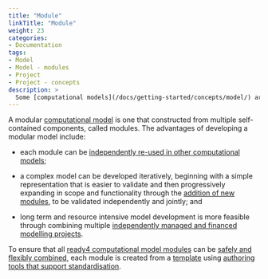 ```yaml
---
title: "Module"
linkTitle: "Module"
weight: 23
categories: 
- Documentation
tags:
- Model
- Model - modules
- Project
- Project - concepts
description: >
  Some [computational models](/docs/getting-started/concepts/model/) are implemented by combining self-contained, reusable components called "modules".
---
```


A modular [computational model](/docs/getting-started/concepts/model/) is one that constructed from multiple self-contained components, called modules. The advantages of developing a modular model include:

- each module can be [independently re-used in other computational models](/docs/model/modules/using-modules/);

- a complex model can be developed iteratively, beginning with a simple representation that is easier to validate and then progressively expanding in scope and functionality through the [addition of new modules](/docs/framework/use/authoring-modules/), to be validated independently and jointly; and

- long term and resource intensive model development is more feasible through combining multiple [independently managed and financed modelling projects](/docs/getting-started/concepts/project/).

To ensure that all [ready4 computational model modules](/docs/model/modules/) can be [safely and flexibly combined](/docs/framework/implementation/paradigm/object-oriented/#modular-computational-models/), each module is created from a [template](/docs/framework/implementation/modularity/) using [authoring tools that support standardisation](/docs/software/libraries/installation/authoring-tools/code-development/). 
